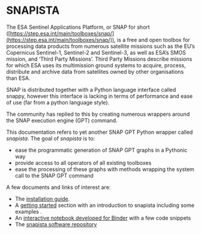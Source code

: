 # SNAPISTA

The ESA Sentinel Applications Platform, or SNAP for short ([https://step.esa.int/main/toolboxes/snap/](https://step.esa.int/main/toolboxes/snap/)), is a free and open toolbox for processing data products from numerous satellite missions such as the EU’s Copernicus Sentinel-1, Sentinel-2 and Sentinel-3, as well as ESA’s SMOS mission, and ‘Third Party Missions’. Third Party Missions describe missions for which ESA uses its multimission ground systems to acquire, process, distribute and archive data from satellites owned by other organisations than ESA.

SNAP is distributed together with a Python language interface called snappy, however this interface is lacking in terms of performance and ease of use (far from a python language style).

The community has replied to this by creating numerous wrappers around the SNAP execution engine (GPT) command.

This documentation refers to yet another SNAP GPT Python wrapper called _snapista_. The goal of _snapista_ is to:

*   ease the programmatic generation of SNAP GPT graphs in a Pythonic way
*   provide access to all operators of all existing toolboxes
*   ease the processing of these graphs with methods wrapping the system call to the SNAP GPT command

A few documents and links of interest are:

*   The [installation guide](./installation/). 
*   A [getting started](./gettingstarted/) section with an introduction to snapista including some examples .
*   An [interactive notebook developed for Binder](https://mybinder.org/v2/gh/snap-contrib/snapista/HEAD?urlpath=lab%2Ftree%2Fdemo.ipynb) with a few code snippets  
*   The [snapista software repository](https://github.com/snap-contrib/snapista)  

